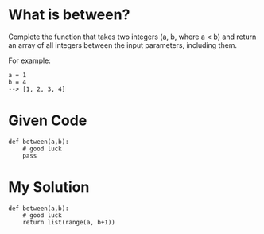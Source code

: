 # What is between?

Complete the function that takes two integers (a, b, where a < b) and return an array of all integers between the input parameters, including them.

For example:
```
a = 1
b = 4
--> [1, 2, 3, 4]
```

# Given Code

```{python}
def between(a,b):
    # good luck
    pass
```

# My Solution

```{python}
def between(a,b):
    # good luck
    return list(range(a, b+1))
```
